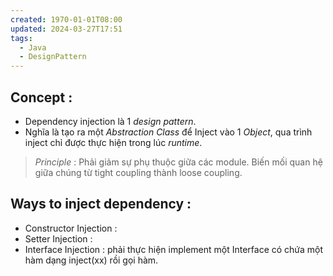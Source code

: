 ```yaml
---
created: 1970-01-01T08:00
updated: 2024-03-27T17:51
tags:
  - Java
  - DesignPattern
---
```

## Concept :
- Dependency injection là 1 *design pattern*.
- Nghĩa là tạo ra một *Abstraction Class* để Inject vào 1 *Object*, qua trình inject chỉ được thực hiện trong lúc *runtime*.

>*Principle* : Phải giảm sự phụ thuộc giữa các module. Biến mối quan hệ giữa chúng từ tight coupling thành loose coupling.

## Ways to inject dependency :
- Constructor Injection : 
- Setter Injection :
- Interface Injection : phải thực hiện implement một Interface có chứa một hàm dạng inject(xx) rồi gọi hàm.
